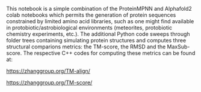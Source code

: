 This notebook is a simple combination of the ProteinMPNN and Alphafold2 colab notebooks which permits the generation of 
protein sequences constrained by limited amino acid libraries, such as one might find available in protobiotic/astrobiological
environments (meteorites, protobiotic chemistry experiments, etc.). The additional Python code sweeps through folder trees
containing simulating protein structures and computes three structural comparions metrics: the TM-score, the RMSD and the
MaxSub-score. The respective C++ codes for computing these metrics can be found at:

https://zhanggroup.org/TM-align/

https://zhanggroup.org/TM-score/  
